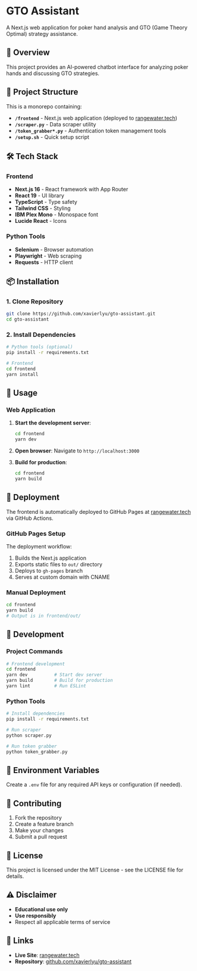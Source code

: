 # GTO Assistant

A Next.js web application for poker hand analysis and GTO (Game Theory Optimal) strategy assistance.

## 🎯 Overview

This project provides an AI-powered chatbot interface for analyzing poker hands and discussing GTO strategies.

## 📁 Project Structure

This is a monorepo containing:

- **`/frontend`** - Next.js web application (deployed to [rangewater.tech](https://rangewater.tech))
- **`/scraper.py`** - Data scraper utility
- **`/token_grabber*.py`** - Authentication token management tools
- **`/setup.sh`** - Quick setup script

## 🛠️ Tech Stack

### Frontend

- **Next.js 16** - React framework with App Router
- **React 19** - UI library
- **TypeScript** - Type safety
- **Tailwind CSS** - Styling
- **IBM Plex Mono** - Monospace font
- **Lucide React** - Icons

### Python Tools

- **Selenium** - Browser automation
- **Playwright** - Web scraping
- **Requests** - HTTP client

## 📦 Installation

### 1. Clone Repository

```bash
git clone https://github.com/xavierlyu/gto-assistant.git
cd gto-assistant
```

### 2. Install Dependencies

```bash
# Python tools (optional)
pip install -r requirements.txt

# Frontend
cd frontend
yarn install
```

## 🚀 Usage

### Web Application

1. **Start the development server**:

   ```bash
   cd frontend
   yarn dev
   ```

2. **Open browser**: Navigate to `http://localhost:3000`

3. **Build for production**:

   ```bash
   cd frontend
   yarn build
   ```

## 🚀 Deployment

The frontend is automatically deployed to GitHub Pages at [rangewater.tech](https://rangewater.tech) via GitHub Actions.

### GitHub Pages Setup

The deployment workflow:

1. Builds the Next.js application
2. Exports static files to `out/` directory
3. Deploys to `gh-pages` branch
4. Serves at custom domain with CNAME

### Manual Deployment

```bash
cd frontend
yarn build
# Output is in frontend/out/
```

## 🧪 Development

### Project Commands

```bash
# Frontend development
cd frontend
yarn dev          # Start dev server
yarn build        # Build for production
yarn lint         # Run ESLint
```

### Python Tools

```bash
# Install dependencies
pip install -r requirements.txt

# Run scraper
python scraper.py

# Run token grabber
python token_grabber.py
```

## 📝 Environment Variables

Create a `.env` file for any required API keys or configuration (if needed).

## 🤝 Contributing

1. Fork the repository
2. Create a feature branch
3. Make your changes
4. Submit a pull request

## 📄 License

This project is licensed under the MIT License - see the LICENSE file for details.

## ⚠️ Disclaimer

- **Educational use only**
- **Use responsibly**
- Respect all applicable terms of service

## 🔗 Links

- **Live Site**: [rangewater.tech](https://rangewater.tech)
- **Repository**: [github.com/xavierlyu/gto-assistant](https://github.com/xavierlyu/gto-assistant)
